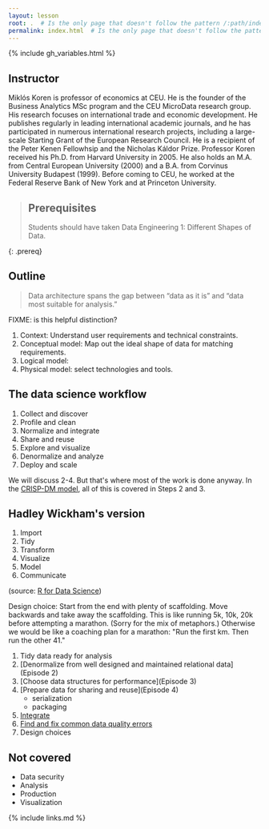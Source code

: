 ```yaml
---
layout: lesson
root: .  # Is the only page that doesn't follow the pattern /:path/index.html
permalink: index.html  # Is the only page that doesn't follow the pattern /:path/index.html
---
```


{% include gh_variables.html %}

## Instructor
Miklós Koren is professor of economics at CEU. He is the founder of the Business Analytics MSc program
and the CEU MicroData research group. His research focuses on international trade and economic
development. He publishes regularly in leading international academic journals, and he has participated in
numerous international research projects, including a large-scale Starting Grant of the European Research
Council. He is a recipient of the Peter Kenen Fellowhsip and the Nicholas Káldor Prize. Professor Koren
received his Ph.D. from Harvard University in 2005. He also holds an M.A. from Central European
University (2000) and a B.A. from Corvinus University Budapest (1999). Before coming to CEU, he worked
at the Federal Reserve Bank of New York and at Princeton University.

> ## Prerequisites
> Students should have taken Data Engineering 1: Different Shapes of Data.
> 
{: .prereq}

## Outline

> Data architecture spans the gap between “data as it is” and “data most suitable for analysis.”

FIXME: is this helpful distinction?

1. Context: Understand user requirements and technical constraints.
2. Conceptual model: Map out the ideal shape of data for matching requirements.
3. Logical model: 
4. Physical model: select technologies and tools.

## The data science workflow
1. Collect and discover
2. Profile and clean
3. Normalize and integrate
4. Share and reuse
5. Explore and visualize
6. Denormalize and analyze
7. Deploy and scale

We will discuss 2-4. But that's where most of the work is done anyway. In the [CRISP-DM model](https://en.wikipedia.org/wiki/Cross-industry_standard_process_for_data_mining), all of this is covered in Steps 2 and 3.

## Hadley Wickham's version
1. Import
2. Tidy
3. Transform
4. Visualize
5. Model
6. Communicate

(source: [R for Data Science](https://r4ds.had.co.nz/introduction.html))

Design choice: Start from the end with plenty of scaffolding. Move backwards and take away the scaffolding. This is like running 5k, 10k, 20k before attempting a marathon. (Sorry for the mix of metaphors.) Otherwise we would be like a coaching plan for a marathon: "Run the first km. Then run the other 41."

1. Tidy data ready for analysis
2. [Denormalize from well designed and maintained relational data](Episode 2)
3. [Choose data structures for performance](Episode 3)
4. [Prepare data for sharing and reuse](Episode 4)
    - serialization
    - packaging
5. [Integrate]()
5. [Find and fix common data quality errors]()
6. Design choices

## Not covered
- Data security
- Analysis
- Production
- Visualization

{% include links.md %}
